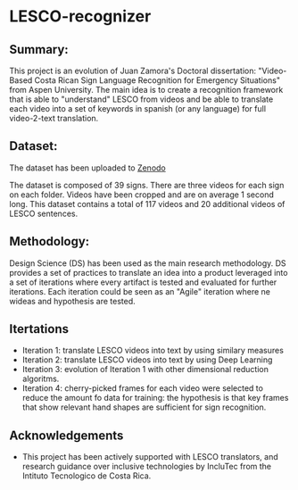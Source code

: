# LESCO-recognizer

## Summary:

This project is an evolution of Juan Zamora's Doctoral dissertation: "Video-Based Costa Rican Sign Language Recognition for Emergency Situations" from Aspen University. The main idea is to create a recognition framework that is able to "understand" LESCO from videos and be able to translate each video into a set of keywords in spanish (or any language) for full video-2-text translation.

## Dataset:

The dataset has been uploaded to [Zenodo](https://zenodo.org/record/6345338#.Yi-HZXrMKUk)

The dataset is composed of 39 signs. There are three videos for each sign on each folder. Videos have been cropped and are on average 1 second long.  This dataset contains a total of 117 videos and 20 additional videos of LESCO sentences. 

## Methodology: 

Design Science (DS) has been used as the main research methodology. DS provides a set of practices to translate an idea into a product leveraged into a set of iterations where every artifact is tested and evaluated for further iterations. Each iteration could be seen as an "Agile" iteration where ne wideas and hypothesis are tested.

## Itertations

- Iteration 1: translate LESCO videos into text by using similary measures
- Iteration 2: translate LESCO videos into text by using Deep Learning
- Iteration 3: evolution of Iteration 1 with other dimensional reduction algoritms.
- Iteration 4: cherry-picked frames for each video were selected to reduce the amount fo data for training: the hypothesis is that key frames that show relevant hand shapes are sufficient for sign recognition.

## Acknowledgements

- This project has been actively supported with LESCO translators, and research guidance over inclusive technologies by IncluTec from the Intituto Tecnologico de Costa Rica. 
